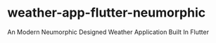 # weather-app-flutter-neumorphic
An Modern Neumorphic Designed Weather Application Built In Flutter
